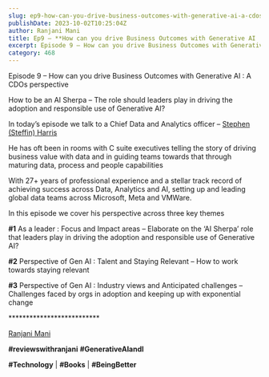 ```yaml
---
slug: ep9-how-can-you-drive-business-outcomes-with-generative-ai-a-cdos-perspectiveep9
publishDate: 2023-10-02T10:25:04Z
author: Ranjani Mani
title: Ep9 – **How can you drive Business Outcomes with Generative AI : A CDOs perspective**Ep9 – 
excerpt: Episode 9 – How can you drive Business Outcomes with Generative AI : A CDOs perspective How to be an AI Sherpa – The role should leaders play in driving the adoption and responsible use of Generative AI? In today’s episode we talk to a Chief Data and Analytics officer – Stephen (Steffin) Harris He  ... 
category: 468
---
```


Episode 9 – How can you drive Business Outcomes with Generative AI : A CDOs perspective

How to be an AI Sherpa – The role should leaders play in driving the adoption and responsible use of Generative AI?

In today’s episode we talk to a Chief Data and Analytics officer – [Stephen (Steffin) Harris](https://www.linkedin.com/feed/#)

He has oft been in rooms with C suite executives telling the story of driving business value with data and in guiding teams towards that through maturing data, process and people capabilities

With 27+ years of professional experience and a stellar track record of achieving success across Data, Analytics and AI, setting up and leading global data teams across Microsoft, Meta and VMWare.

In this episode we cover his perspective across three key themes

**#1** As a leader : Focus and Impact areas – Elaborate on the ‘AI Sherpa’ role that leaders play in driving the adoption and responsible use of Generative AI?

**#2** Perspective of Gen AI : Talent and Staying Relevant – How to work towards staying relevant

**#3** Perspective of Gen AI : Industry views and Anticipated challenges – Challenges faced by orgs in adoption and keeping up with exponential change

\*\*\*\*\*\*\*\*\*\*\*\*\*\*\*\*\*\*\*\*\*\*\*\*\*\*

[Ranjani Mani](https://www.linkedin.com/feed/#)

**#reviewswithranjani** **#GenerativeAIandI**

**#Technology** | **#Books** | **#BeingBetter**